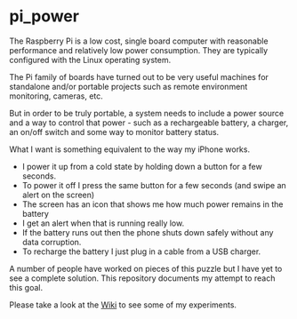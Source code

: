 # pi_power

The Raspberry Pi is a low cost, single board computer with reasonable performance and relatively low power
consumption. They are typically configured with the Linux operating system.

The Pi family of boards have turned out to be very useful machines for standalone and/or
portable projects such as remote environment monitoring, cameras, etc.

But in order to be truly portable, a system needs to include a power source and a way to control
that power - such as a rechargeable battery, a charger, an on/off switch and some
way to monitor battery status.

What I want is something equivalent to the way my iPhone works.
- I power it up from a cold state by holding down a button for a few seconds.
- To power it off I press the same button for a few seconds (and swipe an alert on the screen)
- The screen has an icon that shows me how much power remains in the battery
- I get an alert when that is running really low.
- If the battery runs out then the phone shuts down safely without any data corruption.
- To recharge the battery I just plug in a cable from a USB charger.


A number of people have worked on pieces of this puzzle but I have yet to see a complete
solution. This repository documents my attempt to reach this goal.

Please take a look at the [Wiki](https://github.com/craic/pi_power/wiki/Pi-Power-Wiki) to see some of my experiments.




